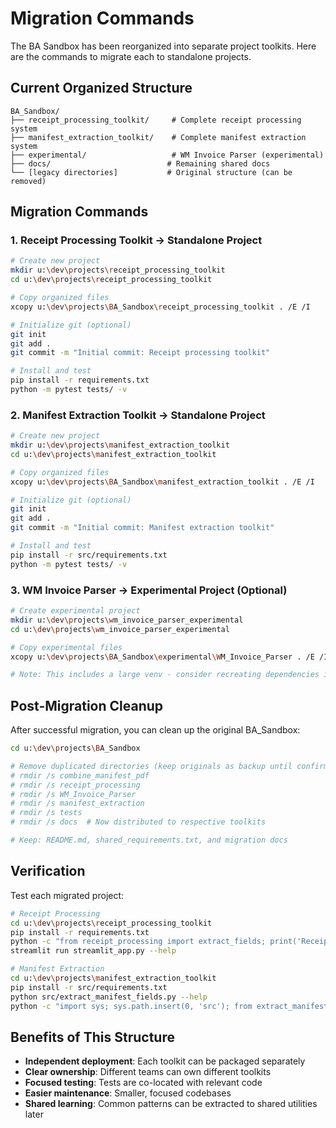 # Migration Commands

The BA Sandbox has been reorganized into separate project toolkits. Here are the commands to migrate each to standalone projects.

## Current Organized Structure

```
BA_Sandbox/
├── receipt_processing_toolkit/     # Complete receipt processing system
├── manifest_extraction_toolkit/    # Complete manifest extraction system  
├── experimental/                   # WM Invoice Parser (experimental)
├── docs/                          # Remaining shared docs
└── [legacy directories]           # Original structure (can be removed)
```

## Migration Commands

### 1. Receipt Processing Toolkit → Standalone Project

```bash
# Create new project
mkdir u:\dev\projects\receipt_processing_toolkit
cd u:\dev\projects\receipt_processing_toolkit

# Copy organized files
xcopy u:\dev\projects\BA_Sandbox\receipt_processing_toolkit . /E /I

# Initialize git (optional)
git init
git add .
git commit -m "Initial commit: Receipt processing toolkit"

# Install and test
pip install -r requirements.txt
python -m pytest tests/ -v
```

### 2. Manifest Extraction Toolkit → Standalone Project

```bash
# Create new project  
mkdir u:\dev\projects\manifest_extraction_toolkit
cd u:\dev\projects\manifest_extraction_toolkit

# Copy organized files
xcopy u:\dev\projects\BA_Sandbox\manifest_extraction_toolkit . /E /I

# Initialize git (optional)
git init
git add .
git commit -m "Initial commit: Manifest extraction toolkit"

# Install and test
pip install -r src/requirements.txt
python -m pytest tests/ -v
```

### 3. WM Invoice Parser → Experimental Project (Optional)

```bash
# Create experimental project
mkdir u:\dev\projects\wm_invoice_parser_experimental
cd u:\dev\projects\wm_invoice_parser_experimental

# Copy experimental files
xcopy u:\dev\projects\BA_Sandbox\experimental\WM_Invoice_Parser . /E /I

# Note: This includes a large venv - consider recreating dependencies instead
```

## Post-Migration Cleanup

After successful migration, you can clean up the original BA_Sandbox:

```bash
cd u:\dev\projects\BA_Sandbox

# Remove duplicated directories (keep originals as backup until confirmed)
# rmdir /s combine_manifest_pdf
# rmdir /s receipt_processing  
# rmdir /s WM_Invoice_Parser
# rmdir /s manifest_extraction
# rmdir /s tests
# rmdir /s docs  # Now distributed to respective toolkits

# Keep: README.md, shared_requirements.txt, and migration docs
```

## Verification

Test each migrated project:

```bash
# Receipt Processing
cd u:\dev\projects\receipt_processing_toolkit
pip install -r requirements.txt
python -c "from receipt_processing import extract_fields; print('Receipt processing OK')"
streamlit run streamlit_app.py --help

# Manifest Extraction  
cd u:\dev\projects\manifest_extraction_toolkit
pip install -r src/requirements.txt
python src/extract_manifest_fields.py --help
python -c "import sys; sys.path.insert(0, 'src'); from extract_manifest_fields import clean_manifest; print('Manifest extraction OK')"
```

## Benefits of This Structure

- **Independent deployment**: Each toolkit can be packaged separately
- **Clear ownership**: Different teams can own different toolkits  
- **Focused testing**: Tests are co-located with relevant code
- **Easier maintenance**: Smaller, focused codebases
- **Shared learning**: Common patterns can be extracted to shared utilities later